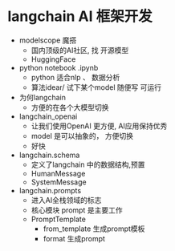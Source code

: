 # langchain AI 框架开发

- modelscope 魔搭
  - 国内顶级的AI社区, 找 开源模型
  - HuggingFace
- python notebook .ipynb
  - python 适合nlp 、 数据分析
  - 算法idear/ 试下某个model 随便写 可运行
- 为何langchain
  - 方便的在各个大模型切换
- langchain_openai
  - 让我们使用OpenAI 更方便, AI应用保持优秀
  - model 是可以抽象的， 方便切换
  - 好快
- langchain.schema
  - 定义了langchain 中的数据结构,预置
  - HumanMessage
  - SystemMessage
- langchain.prompts
  - 进入AI全栈领域的标志
  - 核心模块 prompt 是主要工作
  - PromptTemplate
    - from_template 生成prompt模板
    - format 生成prompt


